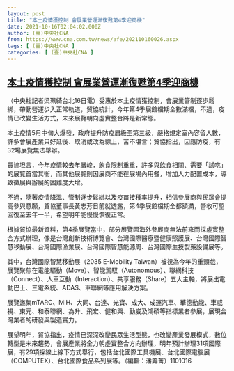```yaml
---
layout: post
title: "本土疫情獲控制 會展業營運漸復甦第4季迎商機"
date: 2021-10-16T02:04:02.000Z
author: (臺)中央社CNA
from: https://www.cna.com.tw/news/afe/202110160026.aspx
tags: [ (臺)中央社CNA ]
categories: [ (臺)中央社CNA ]
---
```

<!--1634349842000-->
[本土疫情獲控制 會展業營運漸復甦第4季迎商機](https://www.cna.com.tw/news/afe/202110160026.aspx)
------

<div>
<div></div><div><p>（中央社記者梁珮綺台北16日電）受惠於本土疫情獲控制，會展業管制逐步鬆綁，帶動營運步入正常軌道，貿協統計，今年第4季展館檔期全數滿檔，不過，疫情已改變生活方式，未來展覽朝向虛實整合將是新常態。</p><p>本土疫情5月中旬大爆發，政府提升防疫層級至第三級，嚴格規定室內容留人數，許多會展產業只好延後、取消或改為線上，苦不堪言；貿協指出，因應防疫，有32場展覽無法舉辦。</p><p>貿協坦言，今年疫情較去年嚴峻，飲食限制重重，許多與飲食相關、需要「試吃」的展覽首當其衝，而其他展覽則因展商不能在展場內用餐，增加人力配置成本，導致徵展與辦展的困難度大增。</p><p>不過，隨著疫情降溫、管制逐步鬆綁以及疫苗接種率提升，相信參展商與民眾會提高參與意願，貿協董事長黃志芳日前就透露，第4季展館檔期全都額滿，營收可望回復至去年一半，希望明年能慢慢恢復正常。</p><p>根據貿協最新資料，第4季展覽當中，部分展覽因海外參展商無法前來而採虛實整合方式辦理，像是台灣創新技術博覽會、台灣國際醫療暨健康照護展、台灣國際智慧移動展、台灣國際漁業展、台灣國際智慧能源周、台灣國際生技製藥設備展等。</p><p>其中，台灣國際智慧移動展（2035 E-Mobility Taiwan）被視為今年的重頭戲，展覽聚焦在電能驅動（Move）、智能駕馭（Autonomous）、聯網科技（Connect）、人車互動（Interaction）、共享服務（Share）五大主軸，將展出電動巴士、三電系統、ADAS、車聯網等應用解決方案。</p><p>展覽邀集mTARC、MIH、大同、台達、光寶、成大、成運汽車、華德動能、車威視、東元、和泰聯網、為升、飛宏、健和興、勤崴及鴻碩等指標業者參展，展現台灣業者的研發與製造實力。</p><p>展望明年，貿協指出，疫情已深深改變民眾生活型態，也改變產業發展模式，數位轉型是未來趨勢，會展產業將全力朝虛實整合方向辦理，明年預計辦理31項國際展，有29項採線上線下方式舉行，包括台北國際工具機展、台北國際電腦展（COMPUTEX）、台北國際食品系列展等。（編輯：潘羿菁）1101016</p></div>
</div>
